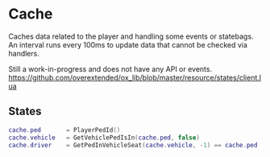 # Cache

Caches data related to the player and handling some events or statebags.  
An interval runs every 100ms to update data that cannot be checked via handlers.  

Still a work-in-progress and does not have any API or events.  
https://github.com/overextended/ox_lib/blob/master/resource/states/client.lua

## States
```lua
cache.ped		= PlayerPedId()
cache.vehicle	= GetVehiclePedIsIn(cache.ped, false)
cache.driver	= GetPedInVehicleSeat(cache.vehicle, -1) == cache.ped
```
